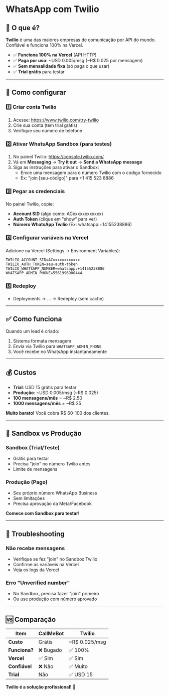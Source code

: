 # WhatsApp com Twilio

## 📌 O que é?

**Twilio** é uma das maiores empresas de comunicação por API do mundo. Confiável e funciona 100% na Vercel.

- ✅ **Funciona 100% na Vercel** (API HTTP)
- ✅ **Paga por uso**: ~USD 0.005/msg (~R$ 0.025 por mensagem)
- ✅ **Sem mensalidade fixa** (só paga o que usar)
- ✅ **Trial grátis** para testar

---

## 🚀 Como configurar

### 1️⃣ Criar conta Twilio

1. Acesse: https://www.twilio.com/try-twilio
2. Crie sua conta (tem trial grátis)
3. Verifique seu número de telefone

### 2️⃣ Ativar WhatsApp Sandbox (para testes)

1. No painel Twilio: https://console.twilio.com/
2. Vá em **Messaging** → **Try it out** → **Send a WhatsApp message**
3. Siga as instruções para ativar o Sandbox:
   - Envie uma mensagem para o número Twilio com o código fornecido
   - Ex: "join [seu-código]" para +1 415 523 8886

### 3️⃣ Pegar as credenciais

No painel Twilio, copie:
- **Account SID** (algo como: ACxxxxxxxxxxxx)
- **Auth Token** (clique em "show" para ver)
- **Número WhatsApp Twilio** (Ex: whatsapp:+14155238886)

### 4️⃣ Configurar variáveis na Vercel

Adicione na Vercel (Settings → Environment Variables):

```
TWILIO_ACCOUNT_SID=ACxxxxxxxxxxxx
TWILIO_AUTH_TOKEN=seu-auth-token
TWILIO_WHATSAPP_NUMBER=whatsapp:+14155238886
WHATSAPP_ADMIN_PHONE=5561996900444
```

### 5️⃣ Redeploy

- Deployments → ... → Redeploy (sem cache)

---

## ✅ Como funciona

Quando um lead é criado:
1. Sistema formata mensagem
2. Envia via Twilio para `WHATSAPP_ADMIN_PHONE`
3. Você recebe no WhatsApp instantaneamente

---

## 💰 Custos

- **Trial**: USD 15 grátis para testar
- **Produção**: ~USD 0.005/msg (~R$ 0.025)
- **100 mensagens/mês** = ~R$ 2.50
- **1000 mensagens/mês** = ~R$ 25

**Muito barato!** Você cobra R$ 60-100 dos clientes.

---

## 📝 Sandbox vs Produção

### **Sandbox (Trial/Teste)**
- Grátis para testar
- Precisa "join" no número Twilio antes
- Limite de mensagens

### **Produção (Pago)**
- Seu próprio número WhatsApp Business
- Sem limitações
- Precisa aprovação da Meta/Facebook

**Comece com Sandbox para testar!**

---

## 🔧 Troubleshooting

### Não recebe mensagens
- Verifique se fez "join" no Sandbox Twilio
- Confirme as variáveis na Vercel
- Veja os logs da Vercel

### Erro "Unverified number"
- No Sandbox, precisa fazer "join" primeiro
- Ou use produção com número aprovado

---

## 🆚 Comparação

| Item | CallMeBot | Twilio |
|---|---|---|
| **Custo** | Grátis | ~R$ 0.025/msg |
| **Funciona?** | ❌ Bugado | ✅ 100% |
| **Vercel** | ✅ Sim | ✅ Sim |
| **Confiável** | ❌ Não | ✅ Muito |
| **Trial** | Não | ✅ USD 15 |

**Twilio é a solução profissional!** 🚀
